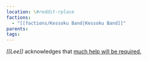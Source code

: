 ```yaml
---
location: \#reddit-rplace
factions:
  - "[[factions/Kessoku Band|Kessoku Band]]"
parents: 
tags: 
---
```

*[[Lee]]* acknowledges that [much help will be required.](https://discord.com/channels/1093664259273130084/1093664259273130087/1131581877841559604)
